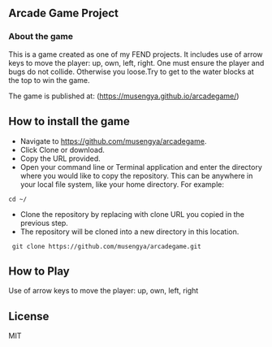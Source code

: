 ## Arcade Game Project
### About the game
This is a game created as one of my FEND projects. It includes use of arrow keys to move the player: up, own, left, right. One must ensure the player and bugs do not collide. Otherwise you loose.Try to get to the water blocks at the top to win the game.

The game is published at: (https://musengya.github.io/arcadegame/)

## How to install the game
* Navigate to https://github.com/musengya/arcadegame.
* Click Clone or download.
* Copy the URL provided.
* Open your command line or Terminal application and enter the directory where you would like to copy the repository. This can be anywhere in your local file system, like your home directory. For example:
```
cd ~/
```
* Clone the repository by replacing with clone URL you copied in the previous step. 
* The repository will be cloned into a new directory in this location.
```
 git clone https://github.com/musengya/arcadegame.git
```
## How to Play
Use of arrow keys to move the player: up, own, left, right
## License
MIT

